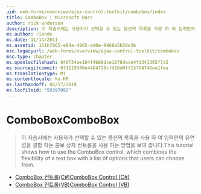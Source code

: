 ```yaml
---
uid: web-forms/overview/ajax-control-toolkit/combobox/index
title: ComboBox | Microsoft Docs
author: rick-anderson
description: 이 자습서에는 사용자가 선택할 수 있는 옵션의 목록을 사용 하 여 입력란의 유연성을 결합 하는 콤보 상자 컨트롤을 사용 하는 방법을 보여 줍니다.
ms.author: riande
ms.date: 11/14/2011
ms.assetid: 151b7865-e84a-4965-ad0e-9468a5b50e3b
msc.legacyurl: /web-forms/overview/ajax-control-toolkit/combobox
msc.type: chapter
ms.openlocfilehash: 846f34ae104f4b69dce18f6dace4fd341365f7a5
ms.sourcegitcommit: 0f1119340e4464720cfd16d0ff15764746ea1fea
ms.translationtype: MT
ms.contentlocale: ko-KR
ms.lasthandoff: 04/17/2019
ms.locfileid: "59397892"
---
```

# <a name="combobox"></a><span data-ttu-id="0365e-103">ComboBox</span><span class="sxs-lookup"><span data-stu-id="0365e-103">ComboBox</span></span>

> <span data-ttu-id="0365e-104">이 자습서에는 사용자가 선택할 수 있는 옵션의 목록을 사용 하 여 입력란의 유연성을 결합 하는 콤보 상자 컨트롤을 사용 하는 방법을 보여 줍니다.</span><span class="sxs-lookup"><span data-stu-id="0365e-104">This tutorial shows how to use the ComboBox control, which combines the flexibility of a text box with a list of options that users can choose from.</span></span>


- [<span data-ttu-id="0365e-105">ComboBox 컨트롤(C#)</span><span class="sxs-lookup"><span data-stu-id="0365e-105">ComboBox Control (C#)</span></span>](how-do-i-use-the-combobox-control-cs.md)
- [<span data-ttu-id="0365e-106">ComboBox 컨트롤(VB)</span><span class="sxs-lookup"><span data-stu-id="0365e-106">ComboBox Control (VB)</span></span>](how-do-i-use-the-combobox-control-vb.md)

